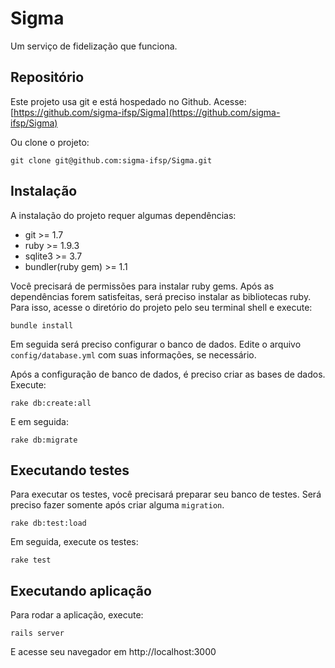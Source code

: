 Sigma
=====

Um serviço de fidelização que funciona.

## Repositório

Este projeto usa git e está hospedado no Github.
Acesse: [https://github.com/sigma-ifsp/Sigma](https://github.com/sigma-ifsp/Sigma)

Ou clone o projeto:

```
git clone git@github.com:sigma-ifsp/Sigma.git
```

## Instalação

A instalação do projeto requer algumas dependências:

- git >= 1.7
- ruby >= 1.9.3
- sqlite3 >= 3.7
- bundler(ruby gem) >= 1.1

Você precisará de permissões para instalar ruby gems.
Após as dependências forem satisfeitas, será preciso
instalar as bibliotecas ruby.
Para isso, acesse o diretório do projeto pelo seu terminal shell e execute:

```
bundle install
```

Em seguida será preciso configurar o banco de dados.
Edite o arquivo `config/database.yml` com suas informações, se necessário.

Após a configuração de banco de dados, é preciso criar as bases de dados.
Execute:
```
rake db:create:all
```

E em seguida:
```
rake db:migrate
```

## Executando testes

Para executar os testes, você precisará preparar seu banco de testes.
Será preciso fazer somente após criar alguma `migration`.

```
rake db:test:load
```

Em seguida, execute os testes:

```
rake test
```

## Executando aplicação

Para rodar a aplicação, execute:

```
rails server
```

E acesse seu navegador em http://localhost:3000
